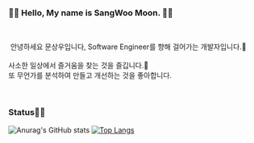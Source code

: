 ### 🙌🏼 Hello, My name is SangWoo Moon. 🙌🏼

<!--
**Msangwool/Msangwool** is a ✨ _special_ ✨ repository because its `README.md` (this file) appears on your GitHub profile.

Here are some ideas to get you started:

- 🔭 I’m currently working on ...
- 🌱 I’m currently learning ...
- 👯 I’m looking to collaborate on ...
- 🤔 I’m looking for help with ...
- 💬 Ask me about ...
- 📫 How to reach me: ...
- 😄 Pronouns: ...
- ⚡ Fun fact: ...
-->
<br>

<p>
  &nbsp;안녕하세요 문상우입니다, Software Engineer를 향해 걸어가는 개발자입니다.🚀<br/><br/>
사소한 일상에서 즐거움을 찾는 것을 즐깁니다.🌅<br/>
또 무언가를 분석하여 만들고 개선하는 것을 좋아합니다.<br/>
</p>

<br>

### Status🧑‍💻
![Anurag's GitHub stats](https://github-readme-stats.vercel.app/api?username=Msangwool&show_icons=true&hide=issues) [![Top Langs](https://github-readme-stats.vercel.app/api/top-langs/?username=Msangwool&langs_count=10&layout=compact)](https://github.com/Msangwool/Msangwool)
